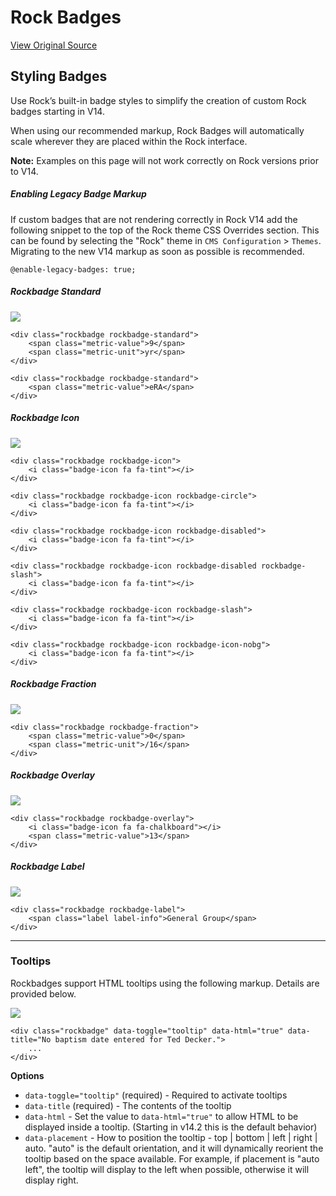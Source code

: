 # Rock Badges
[View Original Source](https://community.rockrms.com/styling/components/badges)

Styling Badges
--------------

Use Rock’s built-in badge styles to simplify the creation of custom Rock badges starting in V14.

When using our recommended markup, Rock Badges will automatically scale wherever they are placed within the Rock interface.

**Note:** Examples on this page will not work correctly on Rock versions prior to V14.

##### Enabling Legacy Badge Markup

If custom badges that are not rendering correctly in Rock V14 add the following snippet to the top of the Rock theme CSS Overrides section. This can be found by selecting the "Rock" theme in `CMS Configuration` > `Themes`. Migrating to the new V14 markup as soon as possible is recommended.

```
@enable-legacy-badges: true;
```

##### Rockbadge Standard

![](/Content/community/styling/rockbadge-standard.png)

```
<div class="rockbadge rockbadge-standard">
    <span class="metric-value">9</span>
    <span class="metric-unit">yr</span>
</div>

<div class="rockbadge rockbadge-standard">
    <span class="metric-value">eRA</span>
</div>
```

##### Rockbadge Icon

![](/Content/community/styling/rockbadge-icon.png)

```
<div class="rockbadge rockbadge-icon">
    <i class="badge-icon fa fa-tint"></i>
</div>

<div class="rockbadge rockbadge-icon rockbadge-circle">
    <i class="badge-icon fa fa-tint"></i>
</div>

<div class="rockbadge rockbadge-icon rockbadge-disabled">
    <i class="badge-icon fa fa-tint"></i>
</div>

<div class="rockbadge rockbadge-icon rockbadge-disabled rockbadge-slash">
    <i class="badge-icon fa fa-tint"></i>
</div>

<div class="rockbadge rockbadge-icon rockbadge-slash">
    <i class="badge-icon fa fa-tint"></i>
</div>

<div class="rockbadge rockbadge-icon rockbadge-icon-nobg">
    <i class="badge-icon fa fa-tint"></i>
</div>
```

##### Rockbadge Fraction

![](/Content/community/styling/rockbadge-fraction.png)

```
<div class="rockbadge rockbadge-fraction">
    <span class="metric-value">0</span>
    <span class="metric-unit">/16</span>
</div>
```

##### Rockbadge Overlay

![](/Content/community/styling/rockbadge-overlay.png)

```
<div class="rockbadge rockbadge-overlay">
    <i class="badge-icon fa fa-chalkboard"></i>
    <span class="metric-value">13</span>
</div>
```

##### Rockbadge Label

![](/Content/community/styling/rockbadge-label.png)

```
<div class="rockbadge rockbadge-label">
    <span class="label label-info">General Group</span>
</div>
```

* * *

### Tooltips

Rockbadges support HTML tooltips using the following markup. Details are provided below.

![](/Content/community/styling/rockbadge-tooltip.png)

```
<div class="rockbadge" data-toggle="tooltip" data-html="true" data-title="No baptism date entered for Ted Decker.">
    ...
</div>

```
**Options**

*   `data-toggle="tooltip"` (required) - Required to activate tooltips
*   `data-title` (required) - The contents of the tooltip
*   `data-html` - Set the value to `data-html="true"` to allow HTML to be displayed inside a tooltip. (Starting in v14.2 this is the default behavior)
*   `data-placement` - How to position the tooltip - top | bottom | left | right | auto. "auto" is the default orientation, and it will dynamically reorient the tooltip based on the space available. For example, if placement is "auto left", the tooltip will display to the left when possible, otherwise it will display right.